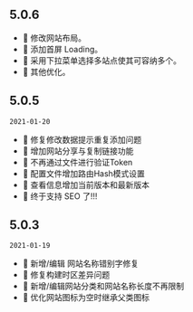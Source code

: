 ## 5.0.6
- 💄 修改网站布局。
- 💄 添加首屏 Loading。
- 💄 采用下拉菜单选择多站点使其可容纳多个。
- 💄 其他优化。



## 5.0.5
`2021-01-20`

- 🐞 修复修改数据提示重复添加问题
- 💄 增加网站分享与复制链接功能
- 💄 不再通过文件进行验证Token
- 💄 配置文件增加路由Hash模式设置
- 💄 查看信息增加当前版本和最新版本
- 💄 终于支持 SEO 了!!!



## 5.0.3
`2021-01-19`

- 🐞 新增/编辑 网站名称错别字修复
- 🐞 修复构建时区差异问题
- 💄 新增/编辑网站分类和网站名称长度不再限制
- 💄 优化网站图标为空时继承父类图标

